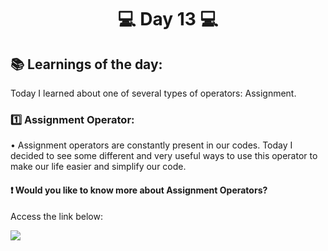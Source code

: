 <h1 align="center">💻 Day 13 💻</h1>

<h2>📚 Learnings of the day:</h2>
<p>Today I learned about one of several types of operators: Assignment.</p>

<h3>1️⃣ Assignment Operator: </h3>
<p>• Assignment operators are constantly present in our codes. Today I decided to see some different and very useful ways to use this operator to make our life easier and simplify our code.<p>

<h4>❗ Would you like to know more about Assignment Operators?</h4>
<p> Access the link below:</p>
<a href="https://developer.mozilla.org/en-US/docs/Web/JavaScript/Reference/Operators">
<img src="https://img.shields.io/static/v1?label=OPERATORS&message=ASSIGNMENT&color=f0d500&style=for-the-badge"/>
</a>
